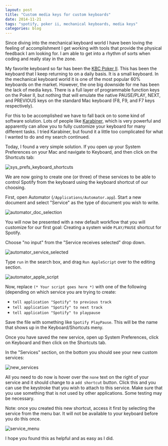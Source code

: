 ```yaml
---
layout: post
title: "Custom media keys for custom keyboards"
date: 2014-11-21
tags: "spotify, poker ii, mechanical keyboards, media keys"
categories: blog
---
```



Since diving into the mechanical keyboard world I have been loving the feeling
of accomplishment I get working with tools that provide the physical feedback I
am looking for. I am able to get into a rhythm of sorts when coding and really
stay in the zone.

My favorite keyboard so far has been the [KBC Poker II](http://deskthority.net/wiki/KBC_Poker_II).
This has been the keyboard that I keep returning to on a daily basis. It is a
small keyboard. In the mechanical keyboard world it is one of the most popular
60% keyboards on the market. However, the one big downside for me has been the
lack of media keys. There is a full layer of programmable function keys on the
Poker II, but nothing that will emulate the native PAUSE/PLAY, NEXT, and
PREVIOUS keys on the standard Mac keyboard (F8, F9, and F7 keys respectively).

For this to be accomplished we have to fall back on to some kind of software
solution. Lots of people like
[Karabiner](https://pqrs.org/osx/karabiner/), which is very powerful and
apparently can allow you to fully customize your keyboard for many different
tasks. I tried Karabiner, but found it a little too complicated for what I
wanted to do and my search continued.

Today, I found a very simple solution. If you open up your System Preferences on
your Mac and navigate to Keyboard, and then click on the Shortcuts tab:

![sys_prefs_keyboard_shortcuts](http://i.imgur.com/i3Dy1g8.png)

We are now going to create one (or three) of these services to be able to
control Spotify from the keyboard using the keyboard shortcut of our choosing.

First, open Automator (`/Applications/Automator.app`). Start a new document and
select "Service" as the type of document you wish to write.

![automator_doc_selection](http://i.imgur.com/SdC5fA2.png)

You will now be presented with a new default workflow that you will customize
for our first goal: Creating a system wide `PLAY/PAUSE` shortcut for Spotify.

Choose "no input" from the "Service receives selected" drop down.

![automator_service_selected](http://i.imgur.com/CCKZnhT.png)

Type `run` in the search box, and drag `Run AppleScript` over to the editing
section.

![automator_apple_script](http://i.imgur.com/bmNJ5qM.gif)

Now, replace `(* Your script goes here *)` with one of the following (depending
on which service you are trying to create:

- `tell application "Spotify" to previous track`
- `tell application "Spotify" to next track`
- `tell application "Spotify" to playpause`

Save the file with something like `Spotify PlayPause`. This will be the name
that shows up in the Keyboard/Shortcuts meny.

Once you have saved the new service, open up System Preferences, click on
Keyboard and then click on the Shortcuts tab.

In the "Services" section, on the bottom you should see your new custom
services:

![new_services](http://i.imgur.com/MJaA45H.png)

All you need to do now is hover over the `none` text on the right of your
service and it should change to a `add shortcut` button. Click this and you can
use the keystroke that you wish to attach to this service. Make sure that you
use something that is not used by other applications. Some testing may be
necessary.

Note: once you created this new shortcut, access it first by selecting the
service from the menu bar. It will not be available to your keyboard before you
do this once.

![service_menu](http://i.imgur.com/8T5OyY5.png)

I hope you found this as helpful and as easy as I did.
